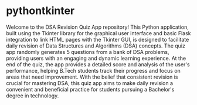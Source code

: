 # pythontkinter

Welcome to the DSA Revision Quiz App repository! This Python application, built using the Tkinter library for the graphical user interface and basic Flask integration to link HTML pages with the Tkinter GUI, is designed to facilitate daily revision of Data Structures and Algorithms (DSA) concepts. The quiz app randomly generates 5 questions from a bank of DSA problems, providing users with an engaging and dynamic learning experience. At the end of the quiz, the app provides a detailed score and analysis of the user's performance, helping B.Tech students track their progress and focus on areas that need improvement. With the belief that consistent revision is crucial for mastering DSA, this quiz app aims to make daily revision a convenient and beneficial practice for students pursuing a Bachelor's degree in technology.
